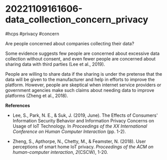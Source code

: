 # 20221109161606-data_collection_concern_privacy
#hcps #privacy #concern

Are people concerned about companies collecting their data?

Some evidence suggests few people are concerned about excessive data
collection without consent, and even fewer people are concerned about
sharing data with third parties (Lee et al., 2019).

People are willing to share data if the sharing is under the pretense that the
data will be given to the manufacturer and help in efforts to improve the
platform. However, people are skeptical when internet service providers or
government agencies make such claims about needing data to improve platforms
(Zheng et al., 2018).

**References**

* Lee, S., Park, N. E., & Suk, J. (2019, June). The Effects of Consumers' Information Security Behavior and Information Privacy Concerns on Usage of IoT Technology. In _Proceedings of the XX International Conference on Human Computer Interaction_ (pp. 1-2).

* Zheng, S., Apthorpe, N., Chetty, M., & Feamster, N. (2018). User
   perceptions of smart home IoT privacy. _Proceedings of the ACM on
   human-computer interaction_, _2_(CSCW), 1-20.
